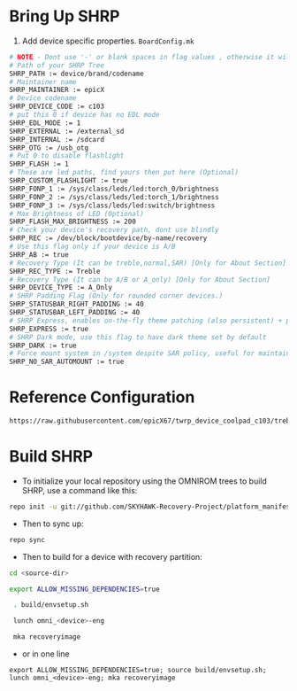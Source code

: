 # Bring Up SHRP

1. Add device specific properties. `BoardConfig.mk`
```bash
# NOTE - Dont use '-' or blank spaces in flag values , otherwise it will create build errors or other bugs in recovery (Excluding SHRP_PATH,SHRP_REC). 
# Path of your SHRP Tree
SHRP_PATH := device/brand/codename
# Maintainer name
SHRP_MAINTAINER := epicX
# Device codename
SHRP_DEVICE_CODE := c103
# put this 0 if device has no EDL mode
SHRP_EDL_MODE := 1
SHRP_EXTERNAL := /external_sd
SHRP_INTERNAL := /sdcard
SHRP_OTG := /usb_otg
# Put 0 to disable flashlight
SHRP_FLASH := 1
# These are led paths, find yours then put here (Optional)
SHRP_CUSTOM_FLASHLIGHT := true
SHRP_FONP_1 := /sys/class/leds/led:torch_0/brightness
SHRP_FONP_2 := /sys/class/leds/led:torch_1/brightness
SHRP_FONP_3 := /sys/class/leds/led:switch/brightness
# Max Brightness of LED (Optional)
SHRP_FLASH_MAX_BRIGHTNESS := 200
# Check your device's recovery path, dont use blindly
SHRP_REC := /dev/block/bootdevice/by-name/recovery
# Use this flag only if your device is A/B
SHRP_AB := true
# Recovery Type (It can be treble,normal,SAR) [Only for About Section]
SHRP_REC_TYPE := Treble
# Recovery Type (It can be A/B or A_only) [Only for About Section]
SHRP_DEVICE_TYPE := A_Only
# SHRP Padding Flag (Only for rounded corner devices.)
SHRP_STATUSBAR_RIGHT_PADDING := 40
SHRP_STATUSBAR_LEFT_PADDING := 40
# SHRP Express, enables on-the-fly theme patching (also persistent) + persistent lock
SHRP_EXPRESS := true
# SHRP Dark mode, use this flag to have dark theme set by default
SHRP_DARK := true
# Force mount system in /system despite SAR policy, useful for maintaining backwards compatibility and/or Samsung devices.
SHRP_NO_SAR_AUTOMOUNT := true
```

# Reference Configuration

```bash
https://raw.githubusercontent.com/epicX67/twrp_device_coolpad_c103/treble/BoardConfig.mk
```

# Build SHRP


* To initialize your local repository using the OMNIROM trees to build SHRP, use a command like this:

```bash
repo init -u git://github.com/SKYHAWK-Recovery-Project/platform_manifest_twrp_omni.git -b android-9.0
```
* Then to sync up:

```bash
repo sync
```

* Then to build for a device with recovery partition:

```bash
cd <source-dir>

export ALLOW_MISSING_DEPENDENCIES=true

 . build/envsetup.sh

 lunch omni_<device>-eng

 mka recoveryimage
```

* or in one line
```
export ALLOW_MISSING_DEPENDENCIES=true; source build/envsetup.sh; lunch omni_<device>-eng; mka recoveryimage
```
